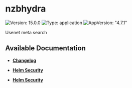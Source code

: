 # nzbhydra

![Version: 15.0.0](https://img.shields.io/badge/Version-15.0.0-informational?style=flat-square) ![Type: application](https://img.shields.io/badge/Type-application-informational?style=flat-square) ![AppVersion: "4.7.1"](https://img.shields.io/badge/AppVersion-"4.7.1"-informational?style=flat-square)

Usenet meta search

## Available Documentation

- [**Changelog**](CHANGELOG)

- [**Helm Security**](container-security)

- [**Helm Security**](helm-security)


